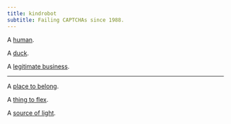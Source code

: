 ```yaml
---
title: kindrobot
subtitle: Failing CAPTCHAs since 1988.
---
```


A [human](http://motevets.com).

A [duck](http://🦆.to/).

A [legitimate business](https://shadyjakes.biz).

-------

A [place to belong](https://tilde.town).

A [thing to flex](https://motevets.com/projects/2017/05/25/hexaflexago-hexaflexagon-generator.html).

A [source of light](https://chez.kindrobot.ca/puter.html).
